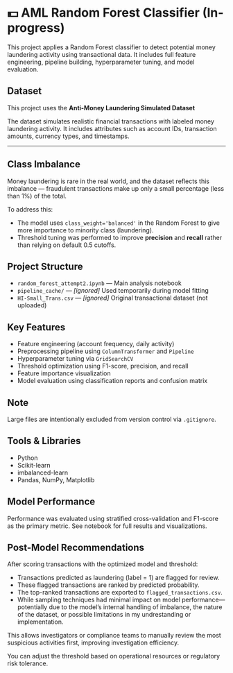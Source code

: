 # 💵 AML Random Forest Classifier (In-progress)

This project applies a Random Forest classifier to detect potential money laundering activity using transactional data. It includes full feature engineering, pipeline building, hyperparameter tuning, and model evaluation.

## Dataset

This project uses the **Anti-Money Laundering Simulated Dataset** 

The dataset simulates realistic financial transactions with labeled money laundering activity. It includes attributes such as account IDs, transaction amounts, currency types, and timestamps.

---

## Class Imbalance

Money laundering is rare in the real world, and the dataset reflects this imbalance — fraudulent transactions make up only a small percentage (less than 1%) of the total.

To address this:
- The model uses `class_weight='balanced'` in the Random Forest to give more importance to minority class (laundering).
- Threshold tuning was performed to improve **precision** and **recall** rather than relying on default 0.5 cutoffs.

## Project Structure

- `random_forest_attempt2.ipynb` — Main analysis notebook
- `pipeline_cache/` — *[ignored]* Used temporarily during model fitting
- `HI-Small_Trans.csv` — *[ignored]* Original transactional dataset (not uploaded)

## Key Features

- Feature engineering (account frequency, daily activity)
- Preprocessing pipeline using `ColumnTransformer` and `Pipeline`
- Hyperparameter tuning via `GridSearchCV`
- Threshold optimization using F1-score, precision, and recall
- Feature importance visualization
- Model evaluation using classification reports and confusion matrix

## Note

Large files are intentionally excluded from version control via `.gitignore`.

## Tools & Libraries

- Python
- Scikit-learn
- imbalanced-learn
- Pandas, NumPy, Matplotlib

## Model Performance

Performance was evaluated using stratified cross-validation and F1-score as the primary metric. See notebook for full results and visualizations.

## Post-Model Recommendations

After scoring transactions with the optimized model and threshold:

- Transactions predicted as laundering (label = 1) are flagged for review.
- These flagged transactions are ranked by predicted probability.
- The top-ranked transactions are exported to `flagged_transactions.csv`.
- While sampling techniques had minimal impact on model performance—potentially due to the model’s internal handling of imbalance, the nature of the dataset, or possible limitations in my undrestanding or implementation.

This allows investigators or compliance teams to manually review the most suspicious activities first, improving investigation efficiency.

You can adjust the threshold based on operational resources or regulatory risk tolerance.
